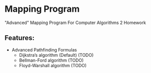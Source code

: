 # Mapping Program
"Advanced" Mapping Program For Computer Algorithms 2 Homework

## Features:
- Advanced Pathfinding Formulas
  - Dijkstra’s algorithm (Default) (TODO)
  - Bellman-Ford algorithm (TODO)
  - Floyd-Warshall algorithm (TODO)
